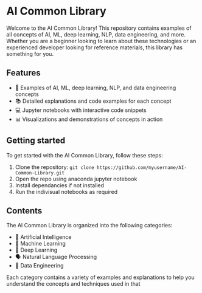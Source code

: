 AI Common Library
=================

Welcome to the AI Common Library! This repository contains examples of all concepts of AI, ML, deep learning, NLP, data engineering, and more. Whether you are a beginner looking to learn about these technologies or an experienced developer looking for reference materials, this library has something for you.

Features
--------

*   🤖 Examples of AI, ML, deep learning, NLP, and data engineering concepts
*   📚 Detailed explanations and code examples for each concept
*   💻 Jupyter notebooks with interactive code snippets
*   📊 Visualizations and demonstrations of concepts in action

Getting started
---------------

To get started with the AI Common Library, follow these steps:

1. Clone the repository: `git clone https://github.com/myusername/AI-Common-Library.git`
2. Open the repo using anaconda jupyter notebook
3. Install dependancies if not installed
4. Run the indivisual notebooks as required

Contents
--------

The AI Common Library is organized into the following categories:

*   🧠 Artificial Intelligence
*   🤖 Machine Learning
*   🧠 Deep Learning
*   🗣 Natural Language Processing
*   💾 Data Engineering

Each category contains a variety of examples and explanations to help you understand the concepts and techniques used in that
